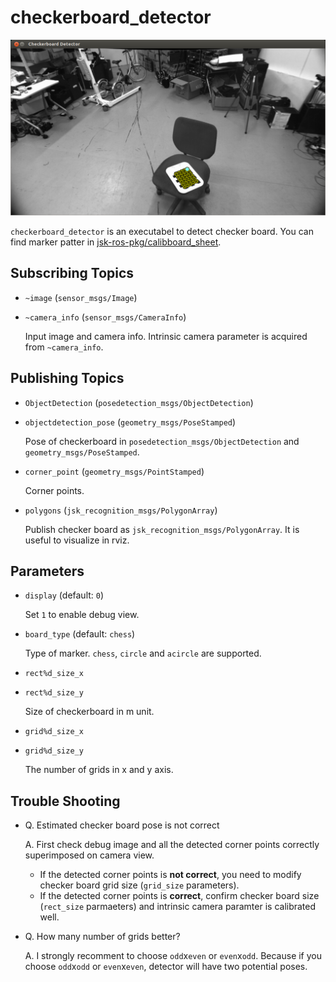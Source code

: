 checkerboard_detector
====================
![](images/checkerboard_detector.png)

`checkerboard_detector` is an executabel to detect checker board.
You can find marker patter in [jsk-ros-pkg/calibboard_sheet](https://github.com/jsk-ros-pkg/calibboard_sheet).

Subscribing Topics
------------------
* `~image` (`sensor_msgs/Image`)
* `~camera_info` (`sensor_msgs/CameraInfo`)

  Input image and camera info. Intrinsic camera parameter is
  acquired from `~camera_info`.

Publishing Topics
-----------------
* `ObjectDetection` (`posedetection_msgs/ObjectDetection`)
* `objectdetection_pose` (`geometry_msgs/PoseStamped`)

  Pose of checkerboard in `posedetection_msgs/ObjectDetection` and `geometry_msgs/PoseStamped`.
* `corner_point` (`geometry_msgs/PointStamped`)

  Corner points.
* `polygons` (`jsk_recognition_msgs/PolygonArray`)

  Publish checker board as `jsk_recognition_msgs/PolygonArray`. It is useful to visualize in rviz.

Parameters
----------
* `display` (default: `0`)

  Set `1` to enable debug view.
* `board_type` (default: `chess`)

  Type of marker. `chess`, `circle` and `acircle` are supported.

* `rect%d_size_x`
* `rect%d_size_y`

  Size of checkerboard in m unit.
* `grid%d_size_x`
* `grid%d_size_y`

  The number of grids in x and y axis.

Trouble Shooting
----------------
* Q. Estimated checker board pose is not correct

  A. First check debug image and all the detected corner points correctly superimposed on camera view.
  * If the detected corner points is **not correct**, you need to modify checker board grid size (`grid_size` parameters).
  * If the detected corner points is **correct**, confirm checker board size (`rect_size` parmaeters) and intrinsic camera paramter is calibrated well.

* Q. How many number of grids better?

  A. I strongly recomment to choose `odd`x`even` or `even`x`odd`. Because if you choose `odd`x`odd` or `even`x`even`,
  detector will have two potential poses.
